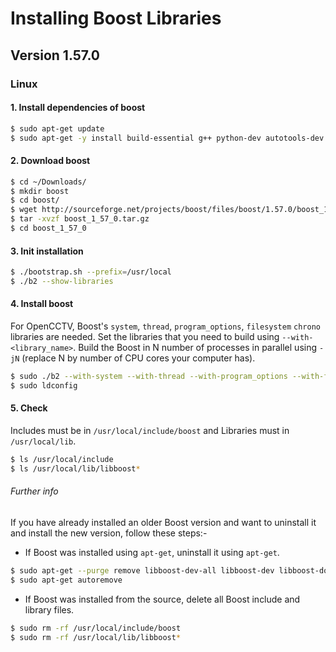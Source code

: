 # Installing Boost Libraries
## Version 1.57.0
### Linux

#### 1. Install dependencies of boost
```sh
$ sudo apt-get update
$ sudo apt-get -y install build-essential g++ python-dev autotools-dev libicu-dev libbz2-dev libzip-dev
```

#### 2. Download boost
```sh
$ cd ~/Downloads/
$ mkdir boost
$ cd boost/
$ wget http://sourceforge.net/projects/boost/files/boost/1.57.0/boost_1_57_0.tar.gz
$ tar -xvzf boost_1_57_0.tar.gz
$ cd boost_1_57_0
```

#### 3. Init installation
```sh
$ ./bootstrap.sh --prefix=/usr/local
$ ./b2 --show-libraries
```

#### 4. Install boost
For OpenCCTV, Boost's `system`, `thread`, `program_options`, `filesystem` `chrono` libraries are needed. Set the libraries that you need to build using `--with-<library_name>`.
Build the Boost in N number of processes in parallel using `-jN` (replace N by number of CPU cores your computer has).
```sh
$ sudo ./b2 --with-system --with-thread --with-program_options --with-filesystem --with-chrono -j4 --target=shared,static install
$ sudo ldconfig
```

#### 5. Check
Includes must be in `/usr/local/include/boost` and Libraries must in `/usr/local/lib`.
```sh
$ ls /usr/local/include
$ ls /usr/local/lib/libboost*
```

###### Further info
If you have already installed an older Boost version and want to uninstall it and install the new version, follow these steps:-
- If Boost was installed using `apt-get`, uninstall it using `apt-get`.
```sh
$ sudo apt-get --purge remove libboost-dev-all libboost-dev libboost-doc
$ sudo apt-get autoremove
```
- If Boost was installed from the source, delete all Boost include and library files.
```sh
$ sudo rm -rf /usr/local/include/boost
$ sudo rm -rf /usr/local/lib/libboost*
```
